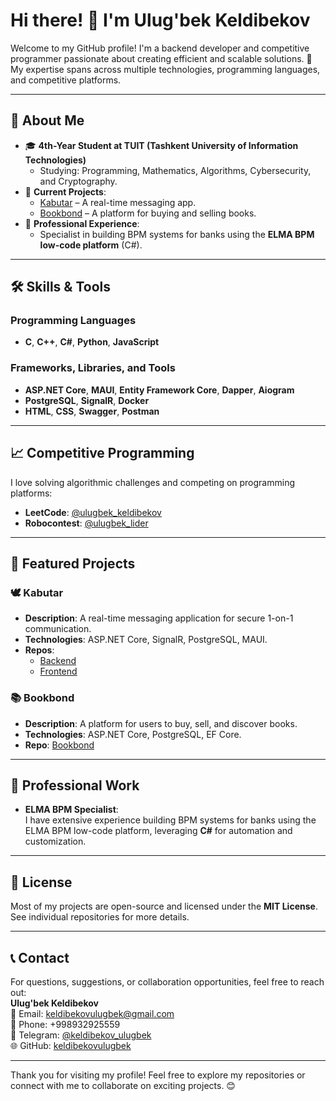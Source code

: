 # Hi there! 👋 I'm Ulug'bek Keldibekov

Welcome to my GitHub profile! I'm a backend developer and competitive programmer passionate about creating efficient and scalable solutions. 🚀 My expertise spans across multiple technologies, programming languages, and competitive platforms.

---

## 🌟 About Me
- 🎓 **4th-Year Student at TUIT (Tashkent University of Information Technologies)**  
  - Studying: Programming, Mathematics, Algorithms, Cybersecurity, and Cryptography.
- 🔭 **Current Projects**:  
  - [Kabutar](https://github.com/keldibekovulugbek/kabutar-backend) – A real-time messaging app.  
  - [Bookbond](https://github.com/keldibekovulugbek/bookbond) – A platform for buying and selling books.
- 💼 **Professional Experience**:  
  - Specialist in building BPM systems for banks using the **ELMA BPM low-code platform** (C#).

---

## 🛠️ Skills & Tools

### Programming Languages
- **C**, **C++**, **C#**, **Python**, **JavaScript**

### Frameworks, Libraries, and Tools
- **ASP.NET Core**, **MAUI**, **Entity Framework Core**, **Dapper**, **Aiogram**
- **PostgreSQL**, **SignalR**, **Docker**
- **HTML**, **CSS**, **Swagger**, **Postman**

---

## 📈 Competitive Programming
I love solving algorithmic challenges and competing on programming platforms:  
- **LeetCode**: [@ulugbek_keldibekov](https://leetcode.com/u/ulugbek_keldibekov/)  
- **Robocontest**: [@ulugbek_lider](https://robocontest.uz/profile/ulugbek_lider)

---

## 🚀 Featured Projects

### 🕊️ **Kabutar**
- **Description**: A real-time messaging application for secure 1-on-1 communication.  
- **Technologies**: ASP.NET Core, SignalR, PostgreSQL, MAUI.  
- **Repos**:  
  - [Backend](https://github.com/keldibekovulugbek/kabutar-backend)  
  - [Frontend](https://github.com/keldibekovulugbek/kabutar-frontend)

### 📚 **Bookbond**
- **Description**: A platform for users to buy, sell, and discover books.  
- **Technologies**: ASP.NET Core, PostgreSQL, EF Core.  
- **Repo**: [Bookbond](https://github.com/keldibekovulugbek/bookbond)

---

## 🌟 Professional Work
- **ELMA BPM Specialist**:  
  I have extensive experience building BPM systems for banks using the ELMA BPM low-code platform, leveraging **C#** for automation and customization.

---

## 📜 License
Most of my projects are open-source and licensed under the **MIT License**. See individual repositories for more details.

---

## 📞 Contact
For questions, suggestions, or collaboration opportunities, feel free to reach out:  
**Ulug'bek Keldibekov**  
📧 Email: [keldibekovulugbek@gmail.com](mailto:keldibekovulugbek@gmail.com)  
📱 Phone: +998932925559  
📲 Telegram: [@keldibekov_ulugbek](https://t.me/keldibekov_ulugbek)  
🌐 GitHub: [keldibekovulugbek](https://github.com/keldibekovulugbek)

---

Thank you for visiting my profile! Feel free to explore my repositories or connect with me to collaborate on exciting projects. 😊

